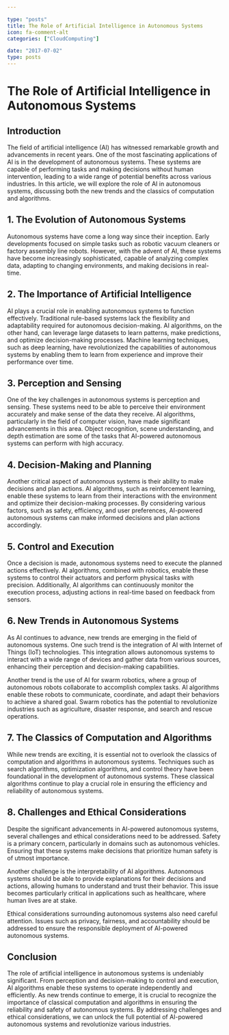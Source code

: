 ```yaml
---

type: "posts"
title: The Role of Artificial Intelligence in Autonomous Systems
icon: fa-comment-alt
categories: ["CloudComputing"]

date: "2017-07-02"
type: posts
---
```





# The Role of Artificial Intelligence in Autonomous Systems

## Introduction

The field of artificial intelligence (AI) has witnessed remarkable growth and advancements in recent years. One of the most fascinating applications of AI is in the development of autonomous systems. These systems are capable of performing tasks and making decisions without human intervention, leading to a wide range of potential benefits across various industries. In this article, we will explore the role of AI in autonomous systems, discussing both the new trends and the classics of computation and algorithms.

## 1. The Evolution of Autonomous Systems

Autonomous systems have come a long way since their inception. Early developments focused on simple tasks such as robotic vacuum cleaners or factory assembly line robots. However, with the advent of AI, these systems have become increasingly sophisticated, capable of analyzing complex data, adapting to changing environments, and making decisions in real-time.

## 2. The Importance of Artificial Intelligence

AI plays a crucial role in enabling autonomous systems to function effectively. Traditional rule-based systems lack the flexibility and adaptability required for autonomous decision-making. AI algorithms, on the other hand, can leverage large datasets to learn patterns, make predictions, and optimize decision-making processes. Machine learning techniques, such as deep learning, have revolutionized the capabilities of autonomous systems by enabling them to learn from experience and improve their performance over time.

## 3. Perception and Sensing

One of the key challenges in autonomous systems is perception and sensing. These systems need to be able to perceive their environment accurately and make sense of the data they receive. AI algorithms, particularly in the field of computer vision, have made significant advancements in this area. Object recognition, scene understanding, and depth estimation are some of the tasks that AI-powered autonomous systems can perform with high accuracy.

## 4. Decision-Making and Planning

Another critical aspect of autonomous systems is their ability to make decisions and plan actions. AI algorithms, such as reinforcement learning, enable these systems to learn from their interactions with the environment and optimize their decision-making processes. By considering various factors, such as safety, efficiency, and user preferences, AI-powered autonomous systems can make informed decisions and plan actions accordingly.

## 5. Control and Execution

Once a decision is made, autonomous systems need to execute the planned actions effectively. AI algorithms, combined with robotics, enable these systems to control their actuators and perform physical tasks with precision. Additionally, AI algorithms can continuously monitor the execution process, adjusting actions in real-time based on feedback from sensors.

## 6. New Trends in Autonomous Systems

As AI continues to advance, new trends are emerging in the field of autonomous systems. One such trend is the integration of AI with Internet of Things (IoT) technologies. This integration allows autonomous systems to interact with a wide range of devices and gather data from various sources, enhancing their perception and decision-making capabilities.

Another trend is the use of AI for swarm robotics, where a group of autonomous robots collaborate to accomplish complex tasks. AI algorithms enable these robots to communicate, coordinate, and adapt their behaviors to achieve a shared goal. Swarm robotics has the potential to revolutionize industries such as agriculture, disaster response, and search and rescue operations.

## 7. The Classics of Computation and Algorithms

While new trends are exciting, it is essential not to overlook the classics of computation and algorithms in autonomous systems. Techniques such as search algorithms, optimization algorithms, and control theory have been foundational in the development of autonomous systems. These classical algorithms continue to play a crucial role in ensuring the efficiency and reliability of autonomous systems.

## 8. Challenges and Ethical Considerations

Despite the significant advancements in AI-powered autonomous systems, several challenges and ethical considerations need to be addressed. Safety is a primary concern, particularly in domains such as autonomous vehicles. Ensuring that these systems make decisions that prioritize human safety is of utmost importance.

Another challenge is the interpretability of AI algorithms. Autonomous systems should be able to provide explanations for their decisions and actions, allowing humans to understand and trust their behavior. This issue becomes particularly critical in applications such as healthcare, where human lives are at stake.

Ethical considerations surrounding autonomous systems also need careful attention. Issues such as privacy, fairness, and accountability should be addressed to ensure the responsible deployment of AI-powered autonomous systems.

## Conclusion

The role of artificial intelligence in autonomous systems is undeniably significant. From perception and decision-making to control and execution, AI algorithms enable these systems to operate independently and efficiently. As new trends continue to emerge, it is crucial to recognize the importance of classical computation and algorithms in ensuring the reliability and safety of autonomous systems. By addressing challenges and ethical considerations, we can unlock the full potential of AI-powered autonomous systems and revolutionize various industries.